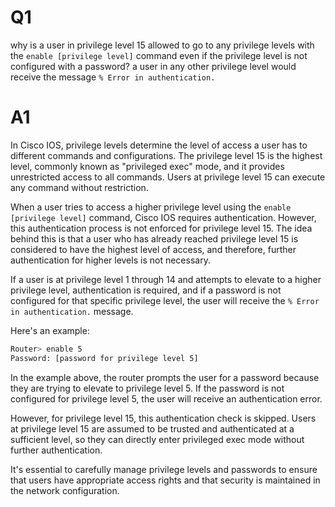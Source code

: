 # Q1

why is a user in privilege level 15 allowed to go to any privilege levels with the `enable [privilege level]` command even if the privilege level is not configured with a password? a user in any other privilege level would receive the message `% Error in authentication.`


# A1 

In Cisco IOS, privilege levels determine the level of access a user has to different commands and configurations. The privilege level 15 is the highest level, commonly known as "privileged exec" mode, and it provides unrestricted access to all commands. Users at privilege level 15 can execute any command without restriction.

When a user tries to access a higher privilege level using the `enable [privilege level]` command, Cisco IOS requires authentication. However, this authentication process is not enforced for privilege level 15. The idea behind this is that a user who has already reached privilege level 15 is considered to have the highest level of access, and therefore, further authentication for higher levels is not necessary.

If a user is at privilege level 1 through 14 and attempts to elevate to a higher privilege level, authentication is required, and if a password is not configured for that specific privilege level, the user will receive the `% Error in authentication.` message.

Here's an example:

```bash
Router> enable 5
Password: [password for privilege level 5]
```

In the example above, the router prompts the user for a password because they are trying to elevate to privilege level 5. If the password is not configured for privilege level 5, the user will receive an authentication error.

However, for privilege level 15, this authentication check is skipped. Users at privilege level 15 are assumed to be trusted and authenticated at a sufficient level, so they can directly enter privileged exec mode without further authentication.

It's essential to carefully manage privilege levels and passwords to ensure that users have appropriate access rights and that security is maintained in the network configuration.